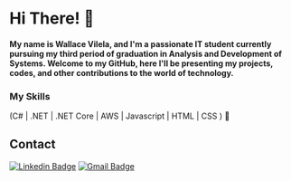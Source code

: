  <h1>Hi There! 👋</h1>
 <h4>My name is Wallace Vilela, and I'm a passionate IT student currently pursuing my third period of graduation in Analysis and Development of Systems. Welcome to my GitHub, here I'll be presenting my projects, codes, and other contributions to the world of technology.</h4>

### My Skills
(C# | .NET | .NET Core  | AWS | Javascript | HTML | CSS ) 🚀

## Contact
[![Linkedin Badge](https://img.shields.io/badge/-LinkedIn-6633cc?style=flat-square&logo=Linkedin&logoColor=white&link=https://www.linkedin.com/in/wallace-vilela-538728247/)](https://www.linkedin.com/in/wallace-vilela-538728247/)
[![Gmail Badge](https://img.shields.io/badge/-wallace.vilela9@gmail.com-6633cc?style=flat-square&logo=Gmail&logoColor=white&link=mailto:wallace.vilela9@gmail.com)](mailto:wallace.vilela9@gmail.com)
